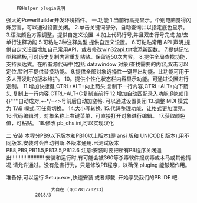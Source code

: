         PBHelper plugin说明

 强大的PowerBuilder开发环境插件。
一.功能
    1.当前行高亮显示。个别电脑觉得闪烁厉害，可以通过设置关闭。
    2.单击关键词部分，自动查询并以指定底色显示。
    3.语法颜色方案调整，提供自定义设置.
    4.加上代码行号,并且双击行号完成 加/去 单行注释功能
    5.可粘贴3种注释类型,提供自定义设置。
    6.可粘贴常用 API 声明,提供自定义设置增加自己常用API，或者修改win32api.txt增添新函数。
    7.提供记忆型粘贴板,可对历史复制内容重复粘贴。保留近50次内容。
    8.提供全局查找功能，支持表达式。在所有源代码中(包括 datawindow 对象)查找需要的内容,双击可以定位.暂时不提供替换功能。
    9.提供全部对象选择性一键导出功能。此功能可用于多人开发时的版本维护。
    10。提供个性化状态栏内容显示功能。可通过设置进行定制。
    11.增加快捷键,CTRL+ALT+向上箭头,复制下一行内容,CTRL+ALT+向下箭头,复制上一行内容.CTRL+ALT+C复制当前行
    12.增加自动匹配录入功能,例如()[]{}""''自动成对,+-*/=<>号前后自动加空格. 可以通过设置关闭
    13.调整 MDI 模式为 TAB 模式.可任意切换。
    14.大小写转换.
    15.代码整理功能，让格式更加漂亮。
    16.代码编辑时，对象名称上右键菜单，可直接打开对象进行编辑。
    17.获取颜色值，可粘贴。
    18.修改 pb_chs.ini,可以实现汉化

二.安装
    本程分PB9以下版本和PB10以上版本(即 ansi 版和 UNICODE 版本),用不同版本,安装时会自动判断.各版本通用.已测试版本 PB8,PB9,PB11.5,PB12.5,PB12.6
注意:安装时要把所有PB程序关闭退出!!!!!!!!!!!!!!!!!!!!!!
    安装和运行时,有可能会被360等杀毒软件报病毒或木马或其他情况,请允许通过。没有危害行为，只是修改PB程序，以确保 pluging 能够起作用。

准备好,可以运行 Setup.exe ,快速安装 或者卸载.
开始享受我们的PB IDE 吧.

                     大自在 (QQ:781770213)
               2018/3
